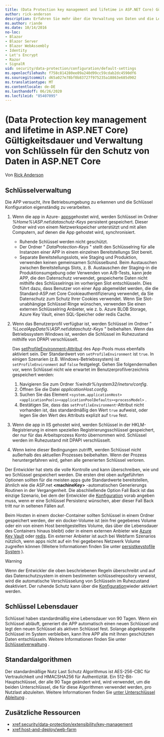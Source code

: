 ```yaml
---
title: (Data Protection key management and lifetime in ASP.NET Core) Gültigkeitsdauer und Verwaltung von Schlüsseln für den Schutz von Daten in ASP.NET Core
author: rick-anderson
description: Erfahren Sie mehr über die Verwaltung von Daten und die Lebensdauer in ASP.net Core.
ms.author: riande
ms.date: 10/14/2016
no-loc:
- Blazor
- Blazor Server
- Blazor WebAssembly
- Identity
- Let's Encrypt
- Razor
- SignalR
uid: security/data-protection/configuration/default-settings
ms.openlocfilehash: f758c814280ee09a240d99cc59cdab2dc4590df6
ms.sourcegitcommit: d65a027e78bf0b83727f975235a18863e685d902
ms.translationtype: MT
ms.contentlocale: de-DE
ms.lasthandoff: 06/26/2020
ms.locfileid: "85407095"
---
```

# <a name="data-protection-key-management-and-lifetime-in-aspnet-core"></a>(Data Protection key management and lifetime in ASP.NET Core) Gültigkeitsdauer und Verwaltung von Schlüsseln für den Schutz von Daten in ASP.NET Core

Von [Rick Anderson](https://twitter.com/RickAndMSFT)

## <a name="key-management"></a>Schlüsselverwaltung

Die APP versucht, ihre Betriebsumgebung zu erkennen und die Schlüssel Konfiguration eigenständig zu verarbeiten.

1. Wenn die app in Azure- [apps](https://azure.microsoft.com/services/app-service/)gehostet wird, werden Schlüssel im Ordner *%Home%\ASP.net\dataschutz-Keys* persistent gespeichert. Dieser Ordner wird von einem Netzwerkspeicher unterstützt und mit allen Computern, auf denen die App gehostet wird, synchronisiert.
   * Ruhende Schlüssel werden nicht geschützt.
   * Der Ordner " *DataProtection-Keys* " stellt den Schlüsselring für alle Instanzen einer APP in einem einzelnen Bereitstellungs Slot bereit.
   * Separate Bereitstellungsslots, wie Staging und Produktion, verwenden keinen gemeinsamen Schlüsselbund. Beim Austauschen zwischen Bereitstellungs Slots, z. B. Austauschen der Staging-in die Produktionsumgebung oder Verwenden von A/B-Tests, kann jede APP, die den Datenschutz verwendet, gespeicherte Daten nicht mithilfe des Schlüsselrings im vorherigen Slot entschlüsseln. Dies führt dazu, dass Benutzer von einer App abgemeldet werden, die die Standard-ASP.net Core Cookieauthentifizierung verwendet, da Sie Datenschutz zum Schutz Ihrer Cookies verwendet. Wenn Sie Slot-unabhängige Schlüssel Ringe wünschen, verwenden Sie einen externen Schlüsselring Anbieter, wie z. b. Azure BLOB Storage, Azure Key Vault, einen SQL-Speicher oder redis Cache.

1. Wenn das Benutzerprofil verfügbar ist, werden Schlüssel im Ordner " *%LocalAppData%\ASP.net\dataschutz-Keys* " beibehalten. Wenn das Betriebssystem Windows ist, werden die Schlüssel im Ruhezustand mithilfe von DPAPI verschlüsselt.

   Das [setProfileEnvironment-Attribut](/iis/configuration/system.applicationhost/applicationpools/add/processmodel#configuration) des App-Pools muss ebenfalls aktiviert sein. Der Standardwert von `setProfileEnvironment` ist `true`. In einigen Szenarien (z.B. Windows-Betriebssystem) ist `setProfileEnvironment` auf `false` festgelegt. Gehen Sie folgendermaßen vor, wenn Schlüssel nicht wie erwartet im Benutzerprofilverzeichnis gespeichert werden:

   1. Navigieren Sie zum Ordner *%windir%/system32/inetsrv/config*.
   1. Öffnen Sie die Datei *applicationHost.config*.
   1. Suchen Sie das Element `<system.applicationHost><applicationPools><applicationPoolDefaults><processModel>` .
   1. Bestätigen Sie, dass das `setProfileEnvironment`-Attribut nicht vorhanden ist, das standardmäßig den Wert `true` aufweist, oder legen Sie den Wert des Attributs explizit auf `true` fest.

1. Wenn die app in IIS gehostet wird, werden Schlüssel in der HKLM-Registrierung in einem speziellen Registrierungsschlüssel gespeichert, der nur für das Arbeitsprozess Konto übernommen wird. Schlüssel werden im Ruhezustand mit DPAPI verschlüsselt.

1. Wenn keine dieser Bedingungen zutrifft, werden Schlüssel nicht außerhalb des aktuellen Prozesses beibehalten. Wenn der Prozess heruntergefahren wird, gehen alle generierten Schlüssel verloren.

Der Entwickler hat stets die volle Kontrolle und kann überschreiben, wie und wo Schlüssel gespeichert werden. Die ersten drei oben aufgeführten Optionen sollten für die meisten apps gute Standardwerte bereitstellen, ähnlich wie die ASP.net **\<machineKey>** -automatischen Generierungs Routinen in der Vergangenheit. Die abschließende Option Fall Back ist das einzige Szenario, bei dem der Entwickler die [Konfiguration](xref:security/data-protection/configuration/overview) vorab angeben muss, wenn er eine Schlüssel Persistenz wünschen, aber dieser Fall Back tritt nur in seltenen Fällen auf.

Beim Hosten in einem docker-Container sollten Schlüssel in einem Ordner gespeichert werden, der ein docker-Volume ist (ein frei gegebenes Volume oder ein von einem Host bereitgestelltes Volume, das über die Lebensdauer des Containers hinaus bleibt) oder in einem externen Anbieter wie [Azure Key Vault](https://azure.microsoft.com/services/key-vault/) oder [redis](https://redis.io/). Ein externer Anbieter ist auch bei Webfarm Szenarios nützlich, wenn apps nicht auf ein frei gegebenes Netzwerk Volume zugreifen können (Weitere Informationen finden Sie unter [persistkeystofile System](xref:security/data-protection/configuration/overview#persistkeystofilesystem) ).

> [!WARNING]
> Wenn der Entwickler die oben beschriebenen Regeln überschreibt und auf das Datenschutzsystem in einem bestimmten schlüsselrepository verweist, wird die automatische Verschlüsselung von Schlüsseln im Ruhezustand deaktiviert. Der ruhende Schutz kann über die [Konfiguration](xref:security/data-protection/configuration/overview)wieder aktiviert werden.

## <a name="key-lifetime"></a>Schlüssel Lebensdauer

Schlüssel haben standardmäßig eine Lebensdauer von 90 Tagen. Wenn ein Schlüssel abläuft, generiert die APP automatisch einen neuen Schlüssel und legt den neuen Schlüssel als aktiven Schlüssel fest. Solange abgekoppelte Schlüssel im System verbleiben, kann Ihre APP alle mit Ihnen geschützten Daten entschlüsseln. Weitere Informationen finden Sie unter [Schlüsselverwaltung](xref:security/data-protection/implementation/key-management#key-expiration-and-rolling) .

## <a name="default-algorithms"></a>Standardalgorithmen

Der standardmäßige Nutz Last Schutz Algorithmus ist AES-256-CBC für Vertraulichkeit und HMACSHA256 für Authentizität. Ein 512-Bit-Hauptschlüssel, der alle 90 Tage geändert wird, wird verwendet, um die beiden Unterschlüssel, die für diese Algorithmen verwendet werden, pro Nutzlast abzuleiten. Weitere Informationen finden Sie [unter Unterschlüssel Ableitung](xref:security/data-protection/implementation/subkeyderivation#additional-authenticated-data-and-subkey-derivation) .

## <a name="additional-resources"></a>Zusätzliche Ressourcen

* <xref:security/data-protection/extensibility/key-management>
* <xref:host-and-deploy/web-farm>
